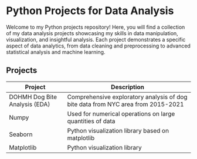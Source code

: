# Python Projects for Data Analysis
Welcome to my Python projects repository! Here, you will find a collection of my data analysis projects showcasing my skills in data manipulation, visualization, and insightful analysis. Each project demonstrates a specific aspect of data analytics, from data cleaning and preprocessing to advanced statistical analysis and machine learning.

## Projects
| Project | Description |
| --- | --- |
| DOHMH Dog Bite Analysis (EDA) | Comprehensive exploratory analysis of dog bite data from NYC area from 2015-2021  |
| Numpy | Used for numerical operations on large quantities of data |
| Seaborn | Python visualization library based on matplotlib |
| Matplotlib | Python visualization library |
<br></br>

